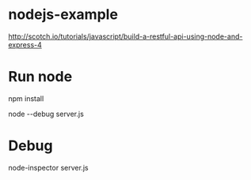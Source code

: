 nodejs-example
==============
http://scotch.io/tutorials/javascript/build-a-restful-api-using-node-and-express-4

Run node
==============
npm install

node --debug server.js

Debug
==============
node-inspector server.js